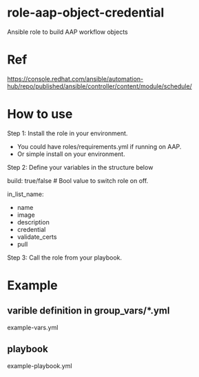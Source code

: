 # role-aap-object-credential
Ansible role to build AAP workflow objects

# Ref
https://console.redhat.com/ansible/automation-hub/repo/published/ansible/controller/content/module/schedule/

# How to use

Step 1: Install the role in your environment.
   - You could have roles/requirements.yml if running on AAP.
   - Or simple install on your environment.

Step 2: Define your variables in the structure below

build: true/false # Bool value to switch role on off.

in_list_name:
   - name
   - image
   - description
   - credential
   - validate_certs
   - pull

Step 3: Call the role from your playbook.

# Example

## varible definition in group_vars/*.yml
example-vars.yml
  
## playbook

example-playbook.yml

